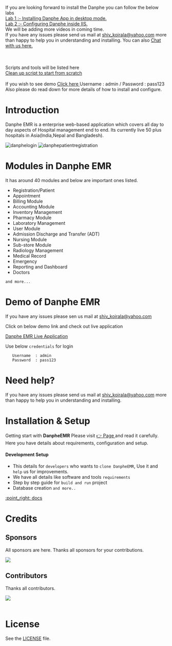 If you are looking forward to install the Danphe you can follow the below labs <br>
<a href="https://youtu.be/lKORZmKG0sA"> Lab 1 :- Installing Danphe App in desktop mode. </a> <br>
<a href="https://youtu.be/HmAAbFiPOKw"> Lab 2 :- Configuring Danphe inside IIS. </a> <br>
We will be adding more videos in coming time.
<br>
If you have any issues please send us mail at shiv_koirala@yahoo.com  more than happy to help you in understanding and installing. You can also <a href="https://www.ehospitalmanagementsystem.com/" target="_new">
 Chat with us here.
</a> 
<br> <br> <br><br>
Scripts and tools will be listed here <br>
<a href="https://github.com/opensource-emr/cleanupDanpheDM">Clean up script to start from scratch</a> <br>
 <br>
 If you wish to see demo <a href="http://202.51.74.168:302" target="_blank">
 Click here
</a> Username  : admin / Password  : pass123 <br>
Also please do read down for more details of how to install and configure.

Introduction
==============
Danphe EMR is a enterprise web-based application which covers all day to day aspects of Hospital management end to end. Its currently live 50 plus hospitals in Asia(India,Nepal and Bangladesh). 

![danphelogin](https://user-images.githubusercontent.com/48054642/159859670-05cbe026-f0eb-43cf-811a-0404a36a76f7.jpg) ![danphepatientregistration](https://user-images.githubusercontent.com/48054642/159859505-84b59b71-d271-4e33-b504-1c15ecba3580.jpg)

Modules in Danphe EMR
==============
It has around 40 modules and below are important ones listed.

+ Registration/Patient 
+ Appointment 
+ Billing Module 
+ Accounting Module 
+ Inventory Management 
+ Pharmacy Module 
+ Laboratory Management 
+ User Module 
+ Admission Discharge and Transfer (ADT) 
+ Nursing Module 
+ Sub-store Module 
+ Radiology Management 
+ Medical Record 
+ Emergency 
+ Reporting and Dashboard 
+ Doctors 

`and more...`

Demo of Danphe EMR
==============
If you have any issues please sen us mail at shiv_koirala@yahoo.com 

Click on below demo link and check out live application

<a href="http://202.51.74.168:302/" target="_blank">
  Danphe EMR Live Application
</a>

Use below `credentials` for login

```
   Username  : admin
   Password  : pass123
```   

Need help?
==============
If you have any issues please send us mail at shiv_koirala@yahoo.com  more than happy to help you in understanding and installing.

Installation & Setup
======================
Getting start with **DanpheEMR** Please visit <a href="https://opensource-emr.github.io/hospital-management-emr//#setup" target="_blank">
    :point_right: Page
</a>  and read it carefully. 
Here you have details about requirements, configuration and setup.


#### Development Setup

+ This details for `developers` who wants to `clone DanpheEMR`, Use it and `help` us for improvements.
+ We have all details like software and tools `requirements`
+ Step by step guide for `build and run` project
+ Database creation 
`and more..`


<a href="https://opensource-emr.github.io/hospital-management-emr/#setup" target="_blank">
    :point_right: docs
</a>

Credits
========

## Sponsors
All sponsors are here. Thanks all sponsors for your contributions.

<a href="https://www.imarkdigital.com/" target="_blank">
  <img src="https://user-images.githubusercontent.com/48054642/161473176-51fcb05f-e87f-4229-8673-887bf5060fe0.png" />
</a>

## Contributors
Thanks all contributors. 

<a href="https://github.com/opensource-emr/hospital-management-emr/graphs/contributors" target="_blank">
  <img src="https://contrib.rocks/image?repo=opensource-emr/hospital-management-emr" />
</a> <br><br>


License
==============

See the [LICENSE](https://github.com/opensource-emr/hospital-management-emr/blob/master/LICENSE) file.

